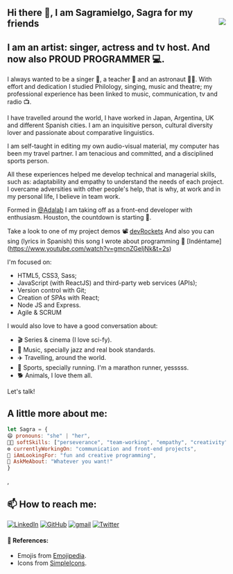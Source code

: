 ## Hi there 👋, I am Sagramielgo, Sagra for my friends <a href="https://twitter.com/sagramielgo"><img src="https://img.shields.io/twitter/follow/sagramielgo.svg?style=social" align="right"/></a>

## I am an artist: singer, actress and tv host. And now also PROUD PROGRAMMER 💻.

I always wanted to be a singer 🎼, a teacher 📖 and an astronaut 👩‍🚀.
With effort and dedication I studied Philology, singing, music and theatre; my professional experience has been linked to music, communication, tv and radio 📺.

I have travelled around the world, I have worked in Japan, Argentina, UK and different Spanish cities. I am an inquisitive person, cultural diversity lover and passionate about comparative linguistics.

I am self-taught in editing my own audio-visual material, my computer has been my travel partner.
I am tenacious and committed, and a disciplined sports person.

All these experiences helped me develop technical and managerial skills, such as: adaptability and empathy to understand the needs of each project. I overcame adversities with other people's help, that is why, at work and in my personal life, I believe in team work.

Formed in [@Adalab](https://github.com/Adalab) I am taking off as a front-end developer with enthusiasm. Houston, the countdown is starting 🚀.

Take a look to one of my project demos 📽️ [devRockets](https://www.youtube.com/watch?v=pdzEJnlMqdA)
And also you can sing (lyrics in Spanish) this song I wrote about programming 🎵 [Indéntame] (https://www.youtube.com/watch?v=gmcnZGeIjNk&t=2s)

I'm focused on:

- HTML5, CSS3, Sass;
- JavaScript (with ReactJS) and third-party web services (APIs);
- Version control with Git;
- Creation of SPAs with React;
- Node JS and Express.
- Agile & SCRUM

I would also love to have a good conversation about:

- 🎬 Series & cinema (I love sci-fy).
- 🎸 Music, specially jazz and real book standards.
- ✈️ Travelling, around the world.
- 🏅 Sports, specially running. I'm a marathon runner, yesssss.
- 🐕 Animals, I love them all.

Let's talk!

## A little more about me:

```javascript
let Sagra = {
😄 pronouns: "she" | "her",
🤹🏼 softSkills: ["perseverance", "team-working", "empathy", "creativity", "adaptability" ],
⚙️ currentlyWorkingOn: "communication and front-end projects",
🚧 iAmLookingFor: "fun and creative programming",
💬 AskMeAbout: "Whatever you want!"
}
```

<!-- ⚡ Fun fact: ... ,
🌱 I’m currently learning:
👯 I’m looking to collaborate on ... ,
🤔 I’m looking for help with ...  -->,

## 📫 How to reach me:

<a href="https://www.linkedin.com/in/sagramielgo/"><img img alt="LinkedIn" src="https://img.shields.io/badge/linkedin-0e76a8.svg?&style=for-the-badge&logo=linkedin&logoColor=white" /></a>
<a href="https://github.com/sagramielgo"><img alt="GitHub" src="https://img.shields.io/badge/GitHub-2f363d.svg?&style=for-the-badge&logo=Github&logoColor=white" /></a>
<a href="mailto:sagramielgo@gmail.com"><img alt="gmail" src="https://img.shields.io/badge/gmail-red.svg?&style=for-the-badge&logo=gmail&logoColor=white" /></a>
<a href="https://twitter.com/sagramielgo"><img alt="Twitter" src="https://img.shields.io/badge/twitter-%231DA1F2.svg?&style=for-the-badge&logo=twitter&logoColor=white" /></a>

#### 📑 References:

- Emojis from [Emojipedia](https://emojipedia.org/).
- Icons from [SimpleIcons](https://simpleicons.org/).

<!-- [If you liked this ✨ _special_ ✨ repository, please do not forget to star it.](url)-->
